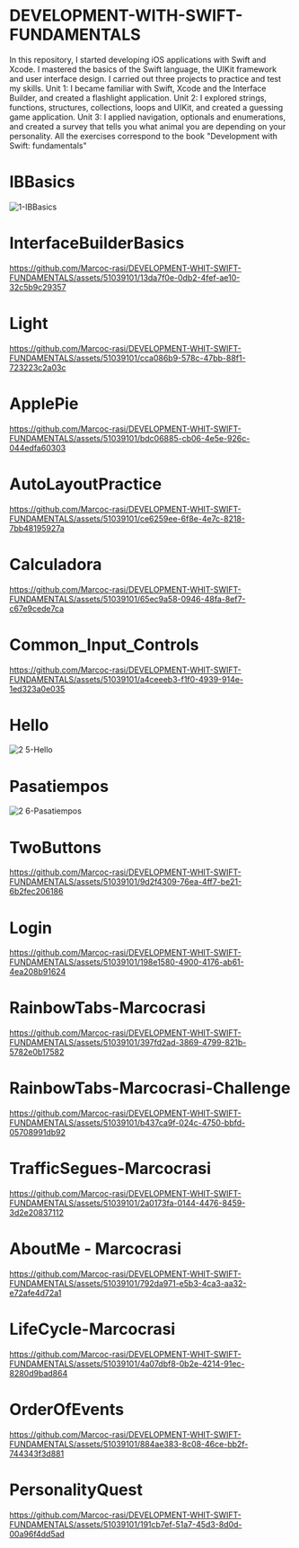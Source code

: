 # DEVELOPMENT-WITH-SWIFT-FUNDAMENTALS

In this repository, I started developing iOS applications with Swift and Xcode. I mastered the basics of the Swift language, the UIKit framework and user interface design. I carried out three projects to practice and test my skills. Unit 1: I became familiar with Swift, Xcode and the Interface Builder, and created a flashlight application. Unit 2: I explored strings, functions, structures, collections, loops and UIKit, and created a guessing game application. Unit 3: I applied navigation, optionals and enumerations, and created a survey that tells you what animal you are depending on your personality.
All the exercises correspond to the book "Development with Swift: fundamentals"

#  IBBasics

![1-IBBasics](https://github.com/Marcoc-rasi/DEVELOPMENT-WHIT-SWIFT-FUNDAMENTALS/assets/51039101/dc1552d9-9d31-4972-ac50-582926008792)

# InterfaceBuilderBasics

https://github.com/Marcoc-rasi/DEVELOPMENT-WHIT-SWIFT-FUNDAMENTALS/assets/51039101/13da7f0e-0db2-4fef-ae10-32c5b9c29357

# Light

https://github.com/Marcoc-rasi/DEVELOPMENT-WHIT-SWIFT-FUNDAMENTALS/assets/51039101/cca086b9-578c-47bb-88f1-723223c2a03c

# ApplePie

https://github.com/Marcoc-rasi/DEVELOPMENT-WHIT-SWIFT-FUNDAMENTALS/assets/51039101/bdc06885-cb06-4e5e-926c-044edfa60303

# AutoLayoutPractice

https://github.com/Marcoc-rasi/DEVELOPMENT-WHIT-SWIFT-FUNDAMENTALS/assets/51039101/ce6259ee-6f8e-4e7c-8218-7bb48195927a

# Calculadora

https://github.com/Marcoc-rasi/DEVELOPMENT-WHIT-SWIFT-FUNDAMENTALS/assets/51039101/65ec9a58-0946-48fa-8ef7-c67e9cede7ca

#  Common_Input_Controls

https://github.com/Marcoc-rasi/DEVELOPMENT-WHIT-SWIFT-FUNDAMENTALS/assets/51039101/a4ceeeb3-f1f0-4939-914e-1ed323a0e035

# Hello

![2 5-Hello](https://github.com/Marcoc-rasi/DEVELOPMENT-WHIT-SWIFT-FUNDAMENTALS/assets/51039101/81334014-bcd1-4851-88be-63deb83663f5)

# Pasatiempos

![2 6-Pasatiempos](https://github.com/Marcoc-rasi/DEVELOPMENT-WHIT-SWIFT-FUNDAMENTALS/assets/51039101/029840c5-f1d8-45fa-9c46-f067873b079b)

# TwoButtons

https://github.com/Marcoc-rasi/DEVELOPMENT-WHIT-SWIFT-FUNDAMENTALS/assets/51039101/9d2f4309-76ea-4ff7-be21-6b2fec206186

# Login

https://github.com/Marcoc-rasi/DEVELOPMENT-WHIT-SWIFT-FUNDAMENTALS/assets/51039101/198e1580-4900-4176-ab61-4ea208b91624

# RainbowTabs-Marcocrasi

https://github.com/Marcoc-rasi/DEVELOPMENT-WHIT-SWIFT-FUNDAMENTALS/assets/51039101/397fd2ad-3869-4799-821b-5782e0b17582

# RainbowTabs-Marcocrasi-Challenge

https://github.com/Marcoc-rasi/DEVELOPMENT-WHIT-SWIFT-FUNDAMENTALS/assets/51039101/b437ca9f-024c-4750-bbfd-05708991db92

# TrafficSegues-Marcocrasi

https://github.com/Marcoc-rasi/DEVELOPMENT-WHIT-SWIFT-FUNDAMENTALS/assets/51039101/2a0173fa-0144-4476-8459-3d2e20837112

# AboutMe - Marcocrasi

https://github.com/Marcoc-rasi/DEVELOPMENT-WHIT-SWIFT-FUNDAMENTALS/assets/51039101/792da971-e5b3-4ca3-aa32-e72afe4d72a1

# LifeCycle-Marcocrasi

https://github.com/Marcoc-rasi/DEVELOPMENT-WHIT-SWIFT-FUNDAMENTALS/assets/51039101/4a07dbf8-0b2e-4214-91ec-8280d9bad864

# OrderOfEvents

https://github.com/Marcoc-rasi/DEVELOPMENT-WHIT-SWIFT-FUNDAMENTALS/assets/51039101/884ae383-8c08-46ce-bb2f-744343f3d881

# PersonalityQuest

https://github.com/Marcoc-rasi/DEVELOPMENT-WHIT-SWIFT-FUNDAMENTALS/assets/51039101/191cb7ef-51a7-45d3-8d0d-00a96f4dd5ad














